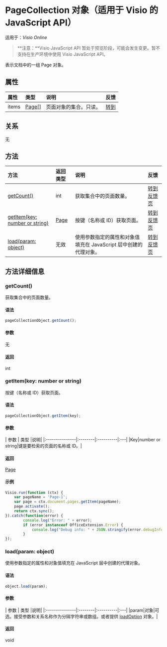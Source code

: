 # <a name="pagecollection-object-javascript-api-for-visio"></a>PageCollection 对象（适用于 Visio 的 JavaScript API）

适用于：_Visio Online_
>**注意：**Visio JavaScript API 暂处于预览阶段，可能会发生变更。暂不支持在生产环境中使用 Visio JavaScript API。

表示文档中的一组 Page 对象。

## <a name="properties"></a>属性

| 属性       | 类型    |说明| 反馈|
|:---------------|:--------|:----------|:---|
|items|[Page[]](page.md)|页面对象的集合。只读。|[转到](https://github.com/OfficeDev/office-js-docs/issues/new?title=Visio-pageCollection-items)|

## <a name="relationships"></a>关系
无


## <a name="methods"></a>方法

| 方法           | 返回类型    |说明| 反馈|
|:---------------|:--------|:----------|:---|
|[getCount()](#getcount)|int|获取集合中的页面数量。|[转到反馈页](https://github.com/OfficeDev/office-js-docs/issues/new?title=Visio-pageCollection-getCount)|
|[getItem(key: number or string)](#getitemkey-number-or-string)|[Page](page.md)|按键（名称或 ID）获取页面。|[转到反馈页](https://github.com/OfficeDev/office-js-docs/issues/new?title=Visio-pageCollection-getItem)|
|[load(param: object)](#loadparam-object)|无效|使用参数指定的属性和对象值填充在 JavaScript 层中创建的代理对象。|[转到反馈页](https://github.com/OfficeDev/office-js-docs/issues/new?title=Visio-pageCollection-load)|

## <a name="method-details"></a>方法详细信息


### <a name="getcount"></a>getCount()
获取集合中的页面数量。

#### <a name="syntax"></a>语法
```js
pageCollectionObject.getCount();
```

#### <a name="parameters"></a>参数
无

#### <a name="returns"></a>返回
int

### <a name="getitemkey-number-or-string"></a>getItem(key: number or string)
按键（名称或 ID）获取页面。

#### <a name="syntax"></a>语法
```js
pageCollectionObject.getItem(key);
```

#### <a name="parameters"></a>参数
| 参数       | 类型    |说明|
|:---------------|:--------|:----------|:---|
|Key|number or string|键是要检索的页面的名称或 ID。|

#### <a name="returns"></a>返回
[Page](page.md)

#### <a name="examples"></a>示例
```js
Visio.run(function (ctx) { 
    var pageName = 'Page-1';
    var page = ctx.document.pages.getItem(pageName);
    page.activate();
    return ctx.sync();
}).catch(function(error) {
        console.log("Error: " + error);
        if (error instanceof OfficeExtension.Error) {
            console.log("Debug info: " + JSON.stringify(error.debugInfo));
        }
});
```

### <a name="loadparam-object"></a>load(param: object)
使用参数指定的属性和对象值填充在 JavaScript 层中创建的代理对象。

#### <a name="syntax"></a>语法
```js
object.load(param);
```

#### <a name="parameters"></a>参数
| 参数       | 类型    |说明|
|:---------------|:--------|:----------|:---|
|param|对象|可选。接受参数和关系名称作为分隔字符串或数组。或者提供 [loadOption](loadoption.md) 对象。|

#### <a name="returns"></a>返回
void
